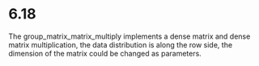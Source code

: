 # 6.18
The group_matrix_matrix_multiply implements a dense matrix and dense matrix multiplication, the data distribution is along the row side, the dimension of the matrix could be changed as parameters.
